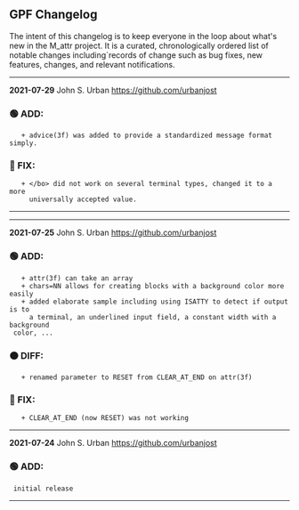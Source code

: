 ## GPF Changelog

The intent of this changelog is to keep everyone in the loop about
what's new in the M_attr project. It is a curated, chronologically ordered
list of notable changes including`records of change such as bug fixes,
new features, changes, and relevant notifications.

---
**2021-07-29**  John S. Urban  <https://github.com/urbanjost>

### :green_circle: ADD:
       + advice(3f) was added to provide a standardized message format simply.
### :red_circle: FIX:
       + </bo> did not work on several terminal types, changed it to a more
         universally accepted value.
---
---
**2021-07-25**  John S. Urban  <https://github.com/urbanjost>

### :green_circle: ADD:
       + attr(3f) can take an array
       + chars=NN allows for creating blocks with a background color more easily
       + added elaborate sample including using ISATTY to detect if output is to
         a terminal, an underlined input field, a constant width with a background
	 color, ...
### :orange_circle: DIFF:
       + renamed parameter to RESET from CLEAR_AT_END on attr(3f)
### :red_circle: FIX:
       + CLEAR_AT_END (now RESET) was not working
---
**2021-07-24**  John S. Urban  <https://github.com/urbanjost>

### :green_circle: ADD:
     initial release
---

<!--
   - [x] manpage
   - [x] demo program
   - [ ] unit test
-->
